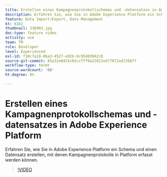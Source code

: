 ```yaml
---
title: Erstellen eines Kampagnenprotokollschemas und -datensatzes in Adobe Experience Platform
description: Erfahren Sie, wie Sie in Adobe Experience Platform ein Schema und einen Datensatz erstellen, mit denen Kampagnenprotokolle in Platform erfasst werden können.
feature: Data Import/Export, Data Management
kt: 8161
thumbnail: 336903.jpg
doc-type: feature video
activity: use
team: TM
role: Developer
level: Experienced
exl-id: f10c7a18-8ba3-4527-a92b-bc95403042c8
source-git-commit: 85a32e0415c02ccfff9a22021ed77872ad726bf7
workflow-type: tm+mt
source-wordcount: '68'
ht-degree: 0%

---
```


# Erstellen eines Kampagnenprotokollschemas und -datensatzes in Adobe Experience Platform

Erfahren Sie, wie Sie in Adobe Experience Platform ein Schema und einen Datensatz erstellen, mit denen Kampagnenprotokolle in Platform erfasst werden können.

>[!VIDEO](https://video.tv.adobe.com/v/336903?quality=12)

